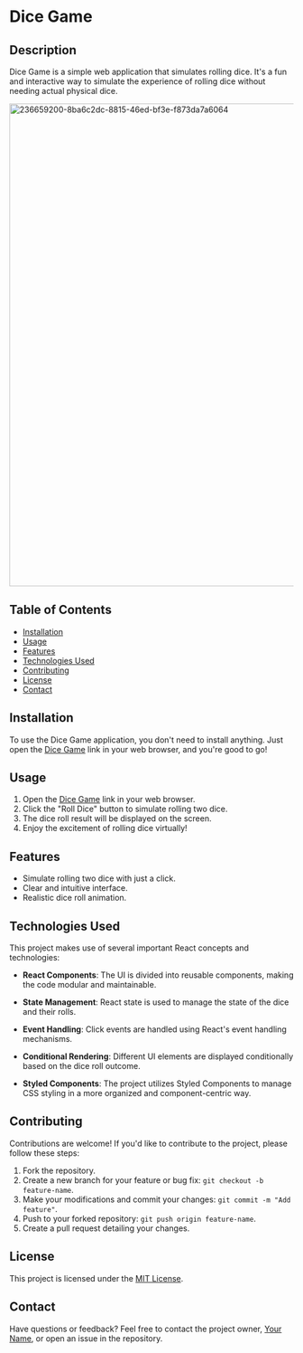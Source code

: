 # Dice Game

## Description

Dice Game is a simple web application that simulates rolling dice. It's a fun and interactive way to simulate the experience of rolling dice without needing actual physical dice.

<img width="854" alt="236659200-8ba6c2dc-8815-46ed-bf3e-f873da7a6064" src="https://github.com/shitanshuk32/Dice-Game/assets/86796224/4c875f27-f041-4d4c-85dc-08071008a6df">

## Table of Contents

- [Installation](#installation)
- [Usage](#usage)
- [Features](#features)
- [Technologies Used](#technologies-used)
- [Contributing](#contributing)
- [License](#license)
- [Contact](#contact)

## Installation

To use the Dice Game application, you don't need to install anything. Just open the [Dice Game](https://github.com/shitanshuk32/Dice-Game.git) link in your web browser, and you're good to go!

## Usage

1. Open the [Dice Game](https://github.com/shitanshuk32/Dice-Game.git) link in your web browser.
2. Click the "Roll Dice" button to simulate rolling two dice.
3. The dice roll result will be displayed on the screen.
4. Enjoy the excitement of rolling dice virtually!

## Features

- Simulate rolling two dice with just a click.
- Clear and intuitive interface.
- Realistic dice roll animation.

## Technologies Used

This project makes use of several important React concepts and technologies:

- **React Components**: The UI is divided into reusable components, making the code modular and maintainable.

- **State Management**: React state is used to manage the state of the dice and their rolls.

- **Event Handling**: Click events are handled using React's event handling mechanisms.

- **Conditional Rendering**: Different UI elements are displayed conditionally based on the dice roll outcome.

- **Styled Components**: The project utilizes Styled Components to manage CSS styling in a more organized and component-centric way.

## Contributing

Contributions are welcome! If you'd like to contribute to the project, please follow these steps:

1. Fork the repository.
2. Create a new branch for your feature or bug fix: `git checkout -b feature-name`.
3. Make your modifications and commit your changes: `git commit -m "Add feature"`.
4. Push to your forked repository: `git push origin feature-name`.
5. Create a pull request detailing your changes.

## License

This project is licensed under the [MIT License](LICENSE).

## Contact

Have questions or feedback? Feel free to contact the project owner, [Your Name](https://github.com/yourusername), or open an issue in the repository.
